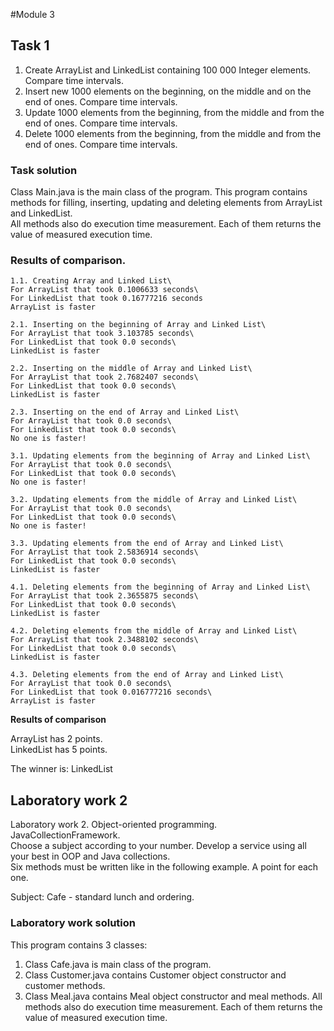 #Module 3

## Task 1

1. Create ArrayList and LinkedList containing 100 000 Integer elements. Compare time intervals.
2. Insert new 1000 elements on the beginning, on the middle and on the end of ones. Compare time intervals.
3. Update 1000 elements from the beginning, from the middle and from the end of ones. Compare time intervals.
4. Delete 1000 elements from the beginning, from the middle  and from the end of ones. Compare time intervals.

### Task solution
Class Main.java is the main class of the program.
This program contains methods for filling, inserting, updating and deleting elements from ArrayList and LinkedList.\
All methods also do execution time measurement. Each of them returns the value of measured execution time.

### Results of comparison.
```
1.1. Creating Array and Linked List\
For ArrayList that took 0.1006633 seconds\
For LinkedList that took 0.16777216 seconds
ArrayList is faster

2.1. Inserting on the beginning of Array and Linked List\
For ArrayList that took 3.103785 seconds\
For LinkedList that took 0.0 seconds\
LinkedList is faster

2.2. Inserting on the middle of Array and Linked List\
For ArrayList that took 2.7682407 seconds\
For LinkedList that took 0.0 seconds\
LinkedList is faster

2.3. Inserting on the end of Array and Linked List\
For ArrayList that took 0.0 seconds\
For LinkedList that took 0.0 seconds\
No one is faster!

3.1. Updating elements from the beginning of Array and Linked List\
For ArrayList that took 0.0 seconds\
For LinkedList that took 0.0 seconds\
No one is faster!

3.2. Updating elements from the middle of Array and Linked List\
For ArrayList that took 0.0 seconds\
For LinkedList that took 0.0 seconds\
No one is faster!

3.3. Updating elements from the end of Array and Linked List\
For ArrayList that took 2.5836914 seconds\
For LinkedList that took 0.0 seconds\
LinkedList is faster

4.1. Deleting elements from the beginning of Array and Linked List\
For ArrayList that took 2.3655875 seconds\
For LinkedList that took 0.0 seconds\
LinkedList is faster

4.2. Deleting elements from the middle of Array and Linked List\
For ArrayList that took 2.3488102 seconds\
For LinkedList that took 0.0 seconds\
LinkedList is faster

4.3. Deleting elements from the end of Array and Linked List\
For ArrayList that took 0.0 seconds\
For LinkedList that took 0.016777216 seconds\
ArrayList is faster
```

<b>Results of comparison</b>

ArrayList has 2 points.\
LinkedList has 5 points.

The winner is: LinkedList

## Laboratory work 2

Laboratory work 2. Object-oriented programming. JavaCollectionFramework.\
Choose a subject according to your number. Develop a service using all your best in OOP and Java collections.\
Six methods must be written like in the following example. A point for each one.

Subject: Cafe - standard lunch and ordering.

### Laboratory work solution
This program contains 3 classes:
1. Class Cafe.java is main class of the program.
2. Class Customer.java contains Customer object constructor and customer methods.
3. Class Meal.java contains Meal object constructor and meal methods.
All methods also do execution time measurement. Each of them returns the value of measured execution time.
